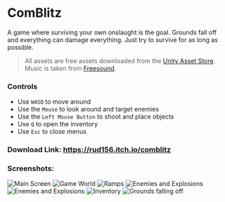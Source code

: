 # ComBlitz
A game where surviving your own onslaught is the goal. Grounds fall off and everything can damage everything. Just try to survive for as long as possible.
> All assets are free assets downloaded from the [Unity Asset Store](https://assetstore.unity.com/). Music is taken from [Freesound](https://freesound.org/).

### Controls
- Use `WASD` to move around
- Use the `Mouse` to look around and target enemies
- Use the `Left Mouse Button` to shoot and place objects
- Use `Q` to open the inventory
- Use `Esc` to close menus

### Download Link: https://rud156.itch.io/comblitz

### Screenshots:
![Main Screen](./Screenshots/Shot_1.png)
![Game World](./Screenshots/Shot_2.png)
![Ramps](./Screenshots/Shot_3.png)
![Enemies and Explosions](./Screenshots/Shot_4.png)
![Enemies and Explosions](./Screenshots/Shot_5.png)
![Inventory](./Screenshots/Shot_6.png)
![Grounds falling off](./Screenshots/Shot_7.png)
